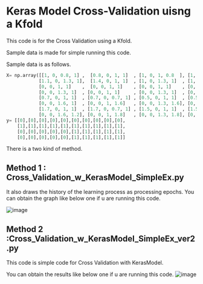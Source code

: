 # Keras Model Cross-Validation uisng a Kfold 
This code is for the Cross Validation using a Kfold.

Sample data is made for simple running this code.

Sample data is as follows.

```python
X= np.array([[1, 0, 0.8, 1] ,  [0.8, 0, 1, 1]  , [1, 0, 1, 0.8  ], [1, 0, 0.8, 0.8] , [0.8, 0, 0.8, 0.8],
            [1.1, 0, 1.3, 1],  [1.4, 0, 1, 1]  , [1, 0, 1.3, 1]  , [1, 0, 1.2, 1]   , [1.1, 0, 1.1, 1],
            [0, 0, 1, 1]    ,  [0, 0, 1, 1]    , [0, 0, 1, 1]    , [0, 0, 1, 1]     , [0, 0, 1, 1],
            [0, 0, 1.3, 1]  , [0, 0, 1, 1]     , [0, 0, 1.3, 1]  , [0, 0, 1.2, 1]   , [0, 0, 1.1, 1],
            [0.7, 0, 1, 1]  , [0.7, 0, 0.7, 1] , [0.5, 0, 1, 1]  , [0.5, 0, 0.5, 1] , [0.6, 0, 1, 0.5],
            [0, 0, 1.6, 1]  , [0, 0, 1, 1.6]   , [0, 0, 1.3, 1.6], [0, 0, 1.2, 1.6] , [0, 0, 1.1, 1.6],
            [1.7, 0, 1, 1]  , [1.7, 0, 0.7, 1] , [1.5, 0, 1, 1]  , [1.5, 0, 0.5, 1] , [1.6, 0, 1, 0.5],
            [0, 0, 1.6, 1.2], [0, 0, 1, 1.8]   , [0, 0, 1.3, 1.8], [0, 0, 1.2, 1.8] , [0, 0, 1.4, 1.6]])
y= [[0],[0],[0],[0],[0],[0],[0],[0],[0],[0],
    [1],[1],[1],[1],[1],[1],[1],[1],[1],[1],
    [0],[0],[0],[0],[0],[1],[1],[1],[1],[1],
    [0],[0],[0],[0],[0],[1],[1],[1],[1],[1]]

```
There is a two kind of method.

## Method 1 : Cross_Validation_w_KerasModel_SimpleEx.py
It also draws the history of the learning process as processing epochs.
You can obtain the graph like below one if u are running this code.

![image](https://user-images.githubusercontent.com/71545160/124382332-dc8f0b80-dd01-11eb-902d-8600410c88cc.png)


## Method 2 :Cross_Validation_w_KerasModel_SimpleEx_ver2.py
This code is simple code for Cross Validation with KerasModel.

You can obtain the results like below one if u are running this code.
![image](https://user-images.githubusercontent.com/71545160/124382375-16601200-dd02-11eb-8d51-95a27e51f157.png)
